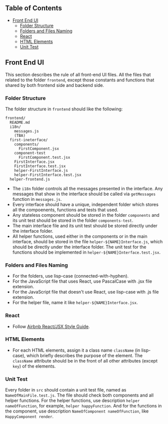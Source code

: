 ## Table of Contents

- [Front End UI](#front-end-ui)
  - [Folder Structure](#folder-structure)
  - [Folders and Files Naming](#folders-and-files-naming)
  - [React](#react)
  - [HTML Elements](#html-elements)
  - [Unit Test](#unit-test)

## Front End UI

This section describes the rule of all front-end UI files. All the files that related to the folder `frontend`, except those constants and functions that shared by both frontend side and backend side.

### Folder Structure

The folder structure in `frontend` should like the following:

```
frontend/
  README.md
  i18n/
    messages.js
    (TBA)
  first-ineterface/
    components/
      FirstComponent.jsx
    component-test
      FirstComponent.test.jsx
    FirstInterface.jsx
    FirstInterface.test.jsx
    helper-FirstInterface.js
    helper-FirstInterface.test.jsx
  helper-frontend.js
```

* The `i18n` folder controls all the messages presented in the interface. Any messages that show in the interface should be called via `getMessages` function in `messages.js`.
* Every interface should have a unique, independent folder which stores all the compoenents, functions and tests that used.
* Any stateless component should be stored in the folder `components` and its unit test should be stored in the folder `components-test`.
* The main interface file and its unit test should be stored directly under the interface folder.
* All helper functions, used either in the components or in the main interface, should be stored in the file `helper-${NAME}Interface.js`, which should be directly under the interface folder. The unit test for the functions should be implemented in `helper-${NAME}Interface.test.jsx`.

### Folders and Files Naming

* For the folders, use lisp-case (connected-with-hyphen).
* For the JavaScript file that uses React, use PascalCase with .jsx file extension.
* For the JavaScript file that doesn't use React, use lisp-case with .js file extension.
* For the helper file, name it like `helper-${NAME}Interface.jsx`.

### React

* Follow [Airbnb React/JSX Style Guide](https://github.com/airbnb/javascript/tree/master/react).

### HTML Elements

* For each HTML elements, assign it a class name `className` (in lisp-case), which briefly describes the purpose of the element. The `className` attribute should be in the front of all other attributes (except `key`) of the elements.

### Unit Test

Every folder in `src` should contain a unit test file, named as `NameOfMainFile.test.js`. The file should check both components and all helper functions. For the helper functions, use description `helper nameOfFunction`, for example, `helper happyFunction`. And for the functions in the component, use description `NameOfComponent nameOfFunction`, like `HappyComponent render`.
